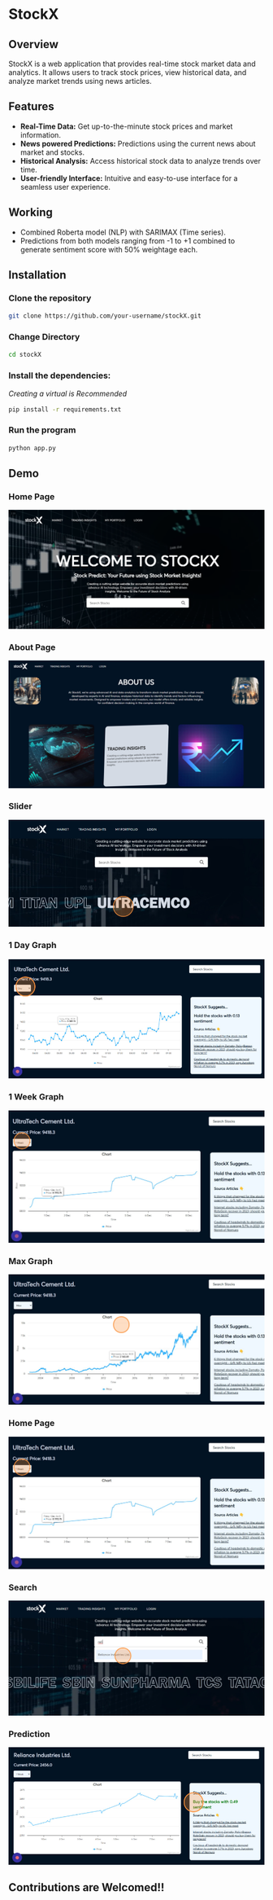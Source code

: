 # StockX

## Overview

StockX is a web application that provides real-time stock market data and analytics. It allows users to track stock prices, view historical data, and analyze market trends using news articles. 


## Features

- **Real-Time Data:** Get up-to-the-minute stock prices and market information.
- **News powered Predictions:** Predictions using the current news about market and stocks.
- **Historical Analysis:** Access historical stock data to analyze trends over time.
- **User-friendly Interface:** Intuitive and easy-to-use interface for a seamless user experience.

## Working
- Combined Roberta model (NLP) with SARIMAX (Time series).
- Predictions from both models ranging from -1 to +1 combined to generate sentiment score with 50% weightage each.

## Installation

### Clone the repository

```bash
git clone https://github.com/your-username/stockX.git
```

### Change Directory

```bash
cd stockX
```

### Install the dependencies:

_Creating a virtual is Recommended_

```bash
pip install -r requirements.txt
```

### Run the program

```bash
python app.py
```

## Demo

### Home Page
![](static/github-readme/home.png)

### About Page
![](static/github-readme/about.png)

### Slider
![](static/github-readme/slider.png)

### 1 Day Graph
![](static/github-readme/day.png)

### 1 Week Graph
![](static/github-readme/week.png)

### Max Graph
![](static/github-readme/max.png)

### Home Page
![](static/github-readme/week.png)

### Search
![](static/github-readme/search.png)

### Prediction
![](static/github-readme/prediction.png)

## Contributions are Welcomed!!
